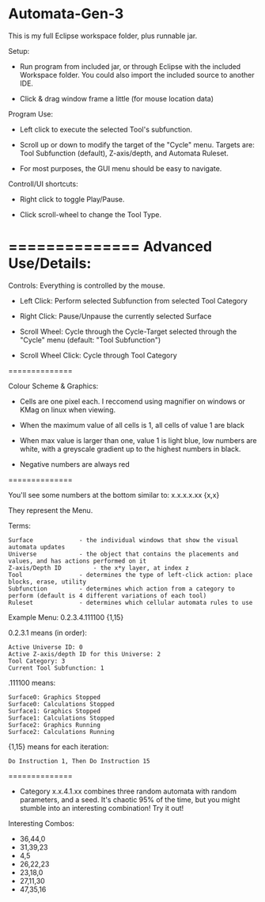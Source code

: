 Automata-Gen-3
==============
This is my full Eclipse workspace folder, plus runnable jar.

Setup:

- Run program from included jar, or through Eclipse with the included Workspace folder. You could also import the included source to another IDE.

- Click & drag window frame a little (for mouse location data)

Program Use:

- Left click to execute the selected Tool's subfunction.

- Scroll up or down to modify the target of the "Cycle" menu. Targets are: Tool Subfunction (default), Z-axis/depth, and Automata Ruleset.

- For most purposes, the GUI menu should be easy to navigate.

Controll/UI shortcuts:

- Right click to toggle Play/Pause.

- Click scroll-wheel to change the Tool Type.

==============
Advanced Use/Details:
==============

Controls: Everything is controlled by the mouse.

- Left Click: Perform selected Subfunction from selected Tool Category

- Right Click: Pause/Unpause the currently selected Surface

- Scroll Wheel: Cycle through the Cycle-Target selected through the "Cycle" menu (default: "Tool Subfunction")

- Scroll Wheel Click: Cycle through Tool Category

==============

Colour Scheme & Graphics:

- Cells are one pixel each. I reccomend using magnifier on windows or KMag on linux when viewing.

- When the maximum value of all cells is 1, all cells of value 1 are black

- When max value is larger than one, value 1 is light blue, low numbers are white, with a greyscale gradient up to the highest numbers in black.

- Negative numbers are always red

==============

You'll see some numbers at the bottom similar to: x.x.x.x.xx {x,x}

They represent the Menu.

Terms:
	
	Surface				- the individual windows that show the visual automata updates
	Universe 			- the object that contains the placements and values, and has actions performed on it
	Z-axis/Depth ID 		- the x*y layer, at index z
	Tool 				- determines the type of left-click action: place blocks, erase, utility
	Subfunction			- determines which action from a category to perform (default is 4 different variations of each tool)
	Ruleset				- determines which cellular automata rules to use

Example Menu: 0.2.3.4.111100 {1,15}

0.2.3.1 means (in order):

	Active Universe ID: 0
	Active Z-axis/depth ID for this Universe: 2
	Tool Category: 3
	Current Tool Subfunction: 1

.111100 means:

	Surface0: Graphics Stopped
	Surface0: Calculations Stopped
	Surface1: Graphics Stopped
	Surface1: Calculations Stopped
	Surface2: Graphics Running
	Surface2: Calculations Running

{1,15} means for each iteration:
	
	Do Instruction 1, Then Do Instruction 15

==============

- Category x.x.4.1.xx combines three random automata with random parameters, and a seed. It's chaotic 95% of the time, but you might stumble into an interesting combination! Try it out!

Interesting Combos:
- 36,44,0
- 31,39,23
- 4,5
- 26,22,23
- 23,18,0
- 27,11,30
- 47,35,16
